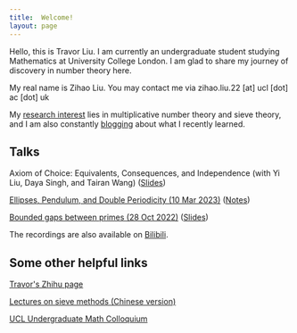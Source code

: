 ```yaml
---
title:  Welcome!
layout: page
---
```

Hello, this is Travor Liu. I am currently an undergraduate student studying Mathematics at University College London. I am glad to share my journey of discovery in number theory here.

My real name is Zihao Liu. You may contact me via zihao.liu.22 [at] ucl [dot] ac [dot] uk

My [research interest](/research/) lies in multiplicative number theory and sieve theory, and I am also constantly [blogging](/blogs/) about what I recently learned.

## Talks

Axiom of Choice: Equivalents, Consequences, and Independence (with Yi Liu, Daya Singh, and Tairan Wang) ([Slides](files/ac-slides.pdf))

[Ellipses, Pendulum, and Double Periodicity (10 Mar 2023)](https://www.youtube.com/watch?v=gtAM2S-vND4) ([Notes](https://ucl-ug-col.github.io/past/notes/10mar23.pdf))

[Bounded gaps between primes (28 Oct 2022)](https://www.youtube.com/watch?v=W5cDx4IEhS4) ([Slides](https://ucl-ug-col.github.io/past/slides/28oct22.pdf))

The recordings are also available on [Bilibili](https://space.bilibili.com/27074620/video).

## Some other helpful links

[Travor's Zhihu page](https://www.zhihu.com/people/travorlzh/posts)

[Lectures on sieve methods (Chinese version)](files/sieves.pdf)

[UCL Undergraduate Math Colloquium](https://ucl-ug-col.github.io/)